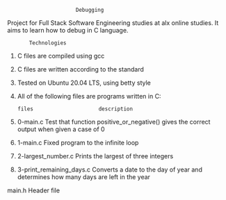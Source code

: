                           Debugging
   Project for Full Stack Software Engineering studies at alx online studies. It aims to learn how to debug in C language.

           Technologies
1. C files are compiled using gcc 
2. C files are written according to the standard
3. Tested on Ubuntu 20.04 LTS, using betty style
4. All of the following files are programs written in C:

       files                     description
1. 0-main.c	                   Test that function positive_or_negative() gives the correct output when given a case of 0
2. 1-main.c	                   Fixed program to the infinite loop
3. 2-largest_number.c	         Prints the largest of three integers
4. 3-print_remaining_days.c	   Converts a date to the day of year and determines how many days are left in the year

 main.h	Header file
